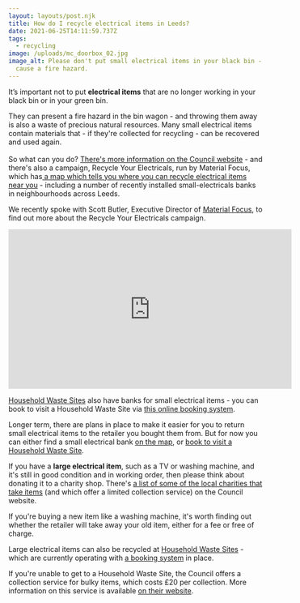 ```yaml
---
layout: layouts/post.njk
title: How do I recycle electrical items in Leeds?
date: 2021-06-25T14:11:59.737Z
tags:
  - recycling
image: /uploads/mc_doorbox_02.jpg
image_alt: Please don't put small electrical items in your black bin - they can
  cause a fire hazard.
---
```

It’s important not to put **electrical items** that are no longer working in your black bin or in your green bin.

They can present a fire hazard in the bin wagon - and throwing them away is also a waste of precious natural resources. Many small electrical items contain materials that - if they're collected for recycling - can be recovered and used again.\
\
So what can you do? [](https://www.leeds.gov.uk/residents/bins-and-recycling/electricals)[There's more information on the Council website](https://www.leeds.gov.uk/residents/bins-and-recycling/electricals) - and there's also a campaign, Recycle Your Electricals, run by Material Focus, which has[ a map which tells you where you can recycle electrical items near you](https://www.recycleyourelectricals.org.uk/electrical-recycling-near-me/) - including a number of recently installed small-electricals banks in neighbourhoods across Leeds.

We recently spoke with Scott Butler, Executive Director of [Material Focus](https://www.recycleyourelectricals.org.uk/about-material-focus/), to find out more about the Recycle Your Electricals campaign.

<iframe width="560" height="315" src="https://www.youtube.com/embed/D_nNocsdqgw?start=10" title="YouTube video player" frameborder="0" allow="accelerometer; autoplay; clipboard-write; encrypted-media; gyroscope; picture-in-picture" allowfullscreen></iframe>

[Household Waste Sites](https://www.leeds.gov.uk/residents/bins-and-recycling/recycling-sites) also have banks for small electrical items - you can book to visit a Household Waste Site via [this online booking system](https://www.leeds.gov.uk/residents/bins-and-recycling/recycling-sites).

Longer term, there are plans in place to make it easier for you to return small electrical items to the retailer you bought them from. But for now you can either find a small electrical bank [on the map](https://www.recycleyourelectricals.org.uk/electrical-recycling-near-me/), or [book to visit a Household Waste Site](https://www.leeds.gov.uk/residents/bins-and-recycling/recycling-sites).

If you have a **large electrical item**, such as a TV or washing machine, and it's still in good condition and in working order, then please think about donating it to a charity shop. There's [a list of some of the local charities that take items](https://www.leeds.gov.uk/residents/bins-and-recycling/get-rid-of-unwanted-items) (and which offer a limited collection service) on the Council website.

If you're buying a new item like a washing machine, it's worth finding out whether the retailer will take away your old item, either for a fee or free of charge.

Large electrical items can also be recycled at [Household Waste Sites](https://www.leeds.gov.uk/residents/bins-and-recycling/recycling-sites) - which are currently operating with [a booking system](https://www.leeds.gov.uk/residents/bins-and-recycling/recycling-sites) in place.

If you're unable to get to a Household Waste Site, the Council offers a collection service for bulky items, which costs £20 per collection. More information on this service is available [on their website](https://www.leeds.gov.uk/residents/bins-and-recycling/book-an-unwanted-items-collection).